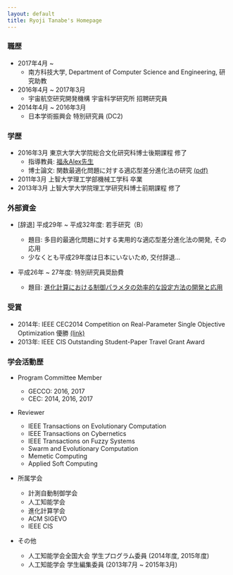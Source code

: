 ```yaml
---
layout: default
title: Ryoji Tanabe's Homepage
---
```


### 職歴

* 2017年4月 ~
  * 南方科技大学, Department of Computer Science and Engineering, 研究助教
* 2016年4月 ~ 2017年3月
  * 宇宙航空研究開発機構 宇宙科学研究所 招聘研究員
* 2014年4月 ~ 2016年3月
  * 日本学術振興会 特別研究員 (DC2)


### 学歴

* 2016年3月 東京大学大学院総合文化研究科博士後期課程 修了
  * 指導教員: [福永Alex先生](http://metahack.org/index-j.html)
  * 博士論文: 関数最適化問題に対する適応型差分進化法の研究 [(pdf)](https://drive.google.com/open?id=0B5QxTedsd-SXQlRld2Vjd1ZwZU0)
* 2011年3月 上智大学理工学部機械工学科 卒業
* 2013年3月 上智大学大学院理工学研究科博士前期課程 修了

### 外部資金

* [辞退] 平成29年 ~ 平成32年度: 若手研究（B）
  * 題目: 多目的最適化問題に対する実用的な適応型差分進化法の開発, その応用
  * 少なくとも平成29年度は日本にいないため, 交付辞退...

* 平成26年 ~ 27年度: 特別研究員奨励費
  * 題目: [進化計算における制御パラメタの効率的な設定方法の開発と応用](https://kaken.nii.ac.jp/grant/KAKENHI-PROJECT-14J09528/)

### 受賞

* 2014年: IEEE CEC2014 Competition on Real-Parameter Single Objective Optimization 優勝 [(link)](http://www3.ntu.edu.sg/home/EPNSugan/index_files/CEC2014/CEC2014.htm)
* 2013年: IEEE CIS Outstanding Student-Paper Travel Grant Award

### 学会活動歴

* Program Committee Member
  * GECCO: 2016, 2017
  * CEC: 2014, 2016, 2017
* Reviewer
  * IEEE Transactions on Evolutionary Computation
  * IEEE Transactions on Cybernetics
  * IEEE Transactions on Fuzzy Systems
  * Swarm and Evolutionary Computation
  * Memetic Computing
  * Applied Soft Computing

* 所属学会
  * 計測自動制御学会
  * 人工知能学会
  * 進化計算学会
  * ACM SIGEVO 
  * IEEE CIS

* その他
  * 人工知能学会全国大会 学生プログラム委員 (2014年度, 2015年度)
  * 人工知能学会 学生編集委員 (2013年7月 ~ 2015年3月)
